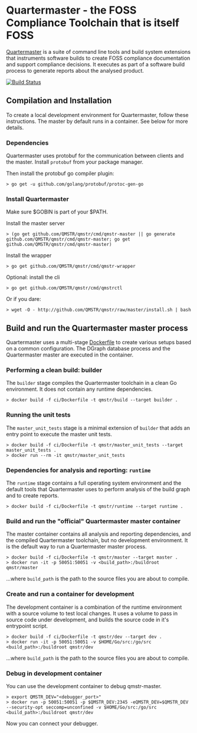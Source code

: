 # Quartermaster - the FOSS Compliance Toolchain that is itself FOSS

[Quartermaster](http://qmstr.org) is a suite of command line tools and build system extensions that instruments software builds to create
FOSS compliance documentation and support compliance decisions. It executes as part of a software build process to generate reports about the analysed product.

[![Build Status](https://ci.endocode.com/buildStatus/icon?job=QMSTR/build_and_unit_test_master)](https://ci.endocode.com/job/QMSTR/job/build_and_unit_test_master/)

## Compilation and Installation

To create a local development environment for Quartermaster, follow these instructions. The master by default runs in a container. See below for more details.

### Dependencies

Quartermaster uses protobuf for the communication between clients and the master. Install `protobuf` from your package manager.

Then install the protobuf go compiler plugin:

	> go get -u github.com/golang/protobuf/protoc-gen-go

### Install Quartermaster

Make sure $GOBIN is part of your $PATH.

Install the master server

	> (go get github.com/QMSTR/qmstr/cmd/qmstr-master || go generate github.com/QMSTR/qmstr/cmd/qmstr-master; go get github.com/QMSTR/qmstr/cmd/qmstr-master)

Install the wrapper

	> go get github.com/QMSTR/qmstr/cmd/qmstr-wrapper

Optional: install the cli

	> go get github.com/QMSTR/qmstr/cmd/qmstrctl

Or if you dare:

	> wget -O - http://github.com/QMSTR/qmstr/raw/master/install.sh | bash

## Build and run the Quartermaster master process

Quartermaster uses a multi-stage [Dockerfile](ci/Dockerfile) to create various setups based on a common configuration. The DGraph database process and the Quartermaster master are executed in the container.

### Performing a clean build: builder

The `builder` stage compiles the Quartermaster toolchain in a clean Go environment. It does not contain any runtime dependencies.

	> docker build -f ci/Dockerfile -t qmstr/build --target builder .

### Running the unit tests

The `master_unit_tests` stage is a minimal extension of `builder` that adds an entry point to execute the master unit tests.

	> docker build -f ci/Dockerfile -t qmstr/master_unit_tests --target master_unit_tests .
	> docker run --rm -it qmstr/master_unit_tests

### Dependencies for analysis and reporting: `runtime`

The `runtime` stage contains a full operating system environment and the default tools that Quartermaster uses to perform analysis of the build graph and to create reports.

	> docker build -f ci/Dockerfile -t qmstr/runtime --target runtime .

### Build and run the "official" Quartermaster master container

The master container contains all analysis and reporting dependencies, and the compiled Quartermaster toolchain, but no development environment. It is the default way to run a Quartermaster master process.

	> docker build -f ci/Dockerfile -t qmstr/master --target master .
	> docker run -it -p 50051:50051 -v <build_path>:/buildroot qmstr/master

...where `build_path` is the path to the source files you are about to compile.

### Create and run a container for development

The development container is a combination of the runtime environment with a source volume to test local changes. It uses a volume to pass in source code under development, and builds the source code in it's entrypoint script.

	> docker build -f ci/Dockerfile -t qmstr/dev --target dev .
	> docker run -it -p 50051:50051 -v $HOME/Go/src:/go/src <build_path>:/buildroot qmstr/dev

...where `build_path` is the path to the source files you are about to compile.

### Debug in development container

You can use the development container to debug qmstr-master.

    > export QMSTR_DEV="<debugger_port>"
    > docker run -p 50051:50051 -p $QMSTR_DEV:2345 -eQMSTR_DEV=$QMSTR_DEV --security-opt seccomp=unconfined -v $HOME/Go/src:/go/src <build_path>:/buildroot qmstr/dev

Now you can connect your debugger.
